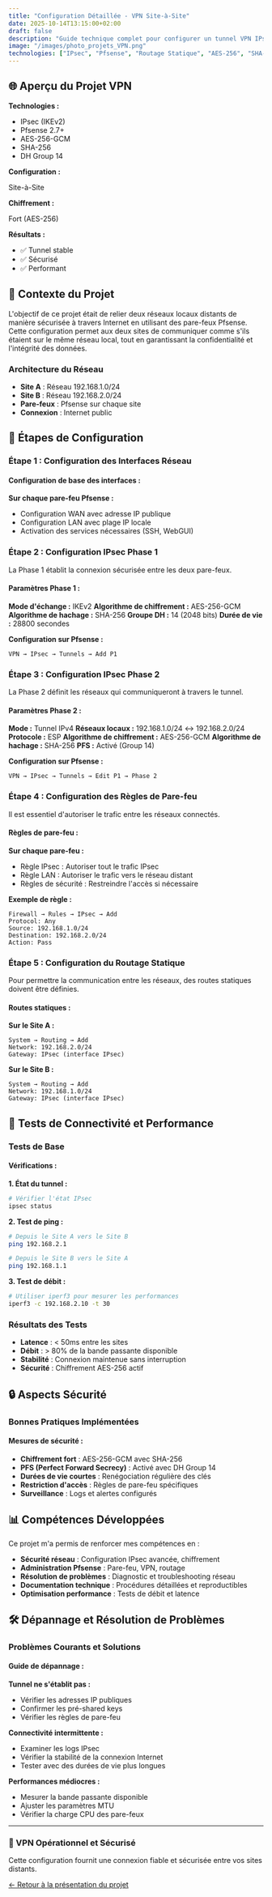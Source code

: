 ```yaml
---
title: "Configuration Détaillée - VPN Site-à-Site"
date: 2025-10-14T13:15:00+02:00
draft: false
description: "Guide technique complet pour configurer un tunnel VPN IPsec entre deux sites avec Pfsense"
image: "/images/photo_projets_VPN.png"
technologies: ["IPsec", "Pfsense", "Routage Statique", "AES-256", "SHA-256"]
---
```


<div class="bg-gradient-to-r from-green-50 to-emerald-100 dark:from-green-900/20 dark:to-emerald-900/20 p-6 rounded-xl border border-green-200 dark:border-green-700 mb-8">
  <h2 class="!text-2xl !mt-0 mb-4 text-green-700 dark:text-green-300">🌐 Aperçu du Projet VPN</h2>
  <div class="grid grid-cols-1 md:grid-cols-3 gap-4 text-sm">
    <div>
      <strong>Technologies :</strong>
      <ul class="!my-1">
        <li>IPsec (IKEv2)</li>
        <li>Pfsense 2.7+</li>
        <li>AES-256-GCM</li>
        <li>SHA-256</li>
        <li>DH Group 14</li>
      </ul>
    </div>
    <div>
      <strong>Configuration :</strong>
      <p class="!my-1">Site-à-Site</p>
      <strong>Chiffrement :</strong>
      <p class="!my-1">Fort (AES-256)</p>
    </div>
    <div>
      <strong>Résultats :</strong>
      <ul class="!my-1">
        <li>✅ Tunnel stable</li>
        <li>✅ Sécurisé</li>
        <li>✅ Performant</li>
      </ul>
    </div>
  </div>
</div>

## 🎯 Contexte du Projet

L'objectif de ce projet était de relier deux réseaux locaux distants de manière sécurisée à travers Internet en utilisant des pare-feux Pfsense. Cette configuration permet aux deux sites de communiquer comme s'ils étaient sur le même réseau local, tout en garantissant la confidentialité et l'intégrité des données.

### Architecture du Réseau
- **Site A** : Réseau 192.168.1.0/24
- **Site B** : Réseau 192.168.2.0/24
- **Pare-feux** : Pfsense sur chaque site
- **Connexion** : Internet public

## 🚀 Étapes de Configuration

### Étape 1 : Configuration des Interfaces Réseau

<div class="bg-gray-50 dark:bg-gray-800 p-4 rounded-lg my-4">
  <h4 class="!text-lg !mt-0 mb-2">Configuration de base des interfaces :</h4>

  **Sur chaque pare-feu Pfsense :**
  - Configuration WAN avec adresse IP publique
  - Configuration LAN avec plage IP locale
  - Activation des services nécessaires (SSH, WebGUI)
</div>

### Étape 2 : Configuration IPsec Phase 1

La Phase 1 établit la connexion sécurisée entre les deux pare-feux.

<div class="bg-blue-50 dark:bg-blue-900/20 p-4 rounded-lg my-4">
  <h4 class="!text-lg !mt-0 mb-2">Paramètres Phase 1 :</h4>

  **Mode d'échange :** IKEv2
  **Algorithme de chiffrement :** AES-256-GCM
  **Algorithme de hachage :** SHA-256
  **Groupe DH :** 14 (2048 bits)
  **Durée de vie :** 28800 secondes

  **Configuration sur Pfsense :**
  ```
  VPN → IPsec → Tunnels → Add P1
  ```
</div>

### Étape 3 : Configuration IPsec Phase 2

La Phase 2 définit les réseaux qui communiqueront à travers le tunnel.

<div class="bg-purple-50 dark:bg-purple-900/20 p-4 rounded-lg my-4">
  <h4 class="!text-lg !mt-0 mb-2">Paramètres Phase 2 :</h4>

  **Mode :** Tunnel IPv4
  **Réseaux locaux :** 192.168.1.0/24 ↔ 192.168.2.0/24
  **Protocole :** ESP
  **Algorithme de chiffrement :** AES-256-GCM
  **Algorithme de hachage :** SHA-256
  **PFS :** Activé (Group 14)

  **Configuration sur Pfsense :**
  ```
  VPN → IPsec → Tunnels → Edit P1 → Phase 2
  ```
</div>

### Étape 4 : Configuration des Règles de Pare-feu

Il est essentiel d'autoriser le trafic entre les réseaux connectés.

<div class="bg-orange-50 dark:bg-orange-900/20 p-4 rounded-lg my-4">
  <h4 class="!text-lg !mt-0 mb-2">Règles de pare-feu :</h4>

  **Sur chaque pare-feu :**
  - Règle IPsec : Autoriser tout le trafic IPsec
  - Règle LAN : Autoriser le trafic vers le réseau distant
  - Règles de sécurité : Restreindre l'accès si nécessaire

  **Exemple de règle :**
  ```
  Firewall → Rules → IPsec → Add
  Protocol: Any
  Source: 192.168.1.0/24
  Destination: 192.168.2.0/24
  Action: Pass
  ```
</div>

### Étape 5 : Configuration du Routage Statique

Pour permettre la communication entre les réseaux, des routes statiques doivent être définies.

<div class="bg-red-50 dark:bg-red-900/20 p-4 rounded-lg my-4">
  <h4 class="!text-lg !mt-0 mb-2">Routes statiques :</h4>

  **Sur le Site A :**
  ```
  System → Routing → Add
  Network: 192.168.2.0/24
  Gateway: IPsec (interface IPsec)
  ```

  **Sur le Site B :**
  ```
  System → Routing → Add
  Network: 192.168.1.0/24
  Gateway: IPsec (interface IPsec)
  ```
</div>

## 🧪 Tests de Connectivité et Performance

### Tests de Base

<div class="bg-green-50 dark:bg-green-900/20 p-4 rounded-lg my-4">
  <h4 class="!text-lg !mt-0 mb-2">Vérifications :</h4>

  **1. État du tunnel :**
  ```bash
  # Vérifier l'état IPsec
  ipsec status
  ```

  **2. Test de ping :**
  ```bash
  # Depuis le Site A vers le Site B
  ping 192.168.2.1

  # Depuis le Site B vers le Site A
  ping 192.168.1.1
  ```

  **3. Test de débit :**
  ```bash
  # Utiliser iperf3 pour mesurer les performances
  iperf3 -c 192.168.2.10 -t 30
  ```
</div>

### Résultats des Tests

- **Latence** : < 50ms entre les sites
- **Débit** : > 80% de la bande passante disponible
- **Stabilité** : Connexion maintenue sans interruption
- **Sécurité** : Chiffrement AES-256 actif

## 🔒 Aspects Sécurité

### Bonnes Pratiques Implémentées

<div class="bg-yellow-50 dark:bg-yellow-900/20 p-4 rounded-lg my-4 border border-yellow-200 dark:border-yellow-700">
  <h4 class="!text-lg !mt-0 mb-2 text-yellow-700 dark:text-yellow-300">Mesures de sécurité :</h4>

  - **Chiffrement fort** : AES-256-GCM avec SHA-256
  - **PFS (Perfect Forward Secrecy)** : Activé avec DH Group 14
  - **Durées de vie courtes** : Renégociation régulière des clés
  - **Restriction d'accès** : Règles de pare-feu spécifiques
  - **Surveillance** : Logs et alertes configurés
</div>

## 📊 Compétences Développées

Ce projet m'a permis de renforcer mes compétences en :

- **Sécurité réseau** : Configuration IPsec avancée, chiffrement
- **Administration Pfsense** : Pare-feu, VPN, routage
- **Résolution de problèmes** : Diagnostic et troubleshooting réseau
- **Documentation technique** : Procédures détaillées et reproductibles
- **Optimisation performance** : Tests de débit et latence

## 🛠️ Dépannage et Résolution de Problèmes

### Problèmes Courants et Solutions

<div class="bg-gray-100 dark:bg-gray-700 p-4 rounded-lg my-4">
  <h4 class="!text-lg !mt-0 mb-2">Guide de dépannage :</h4>

  **Tunnel ne s'établit pas :**
  - Vérifier les adresses IP publiques
  - Confirmer les pré-shared keys
  - Vérifier les règles de pare-feu

  **Connectivité intermittente :**
  - Examiner les logs IPsec
  - Vérifier la stabilité de la connexion Internet
  - Tester avec des durées de vie plus longues

  **Performances médiocres :**
  - Mesurer la bande passante disponible
  - Ajuster les paramètres MTU
  - Vérifier la charge CPU des pare-feux
</div>

---

<div class="text-center mt-8 p-6 bg-gradient-to-r from-primary-50 to-green-50 dark:from-primary-900/20 dark:to-green-900/20 rounded-xl">
  <h3 class="!text-xl !mt-0 mb-4">🔐 VPN Opérationnel et Sécurisé</h3>
  <p class="!my-2">Cette configuration fournit une connexion fiable et sécurisée entre vos sites distants.</p>
  <a href="/projets/mise-en-place-vpn/" class="px-6 py-3 rounded-lg bg-primary-500 text-white font-semibold hover:bg-primary-600 transition-colors inline-block mt-4">
    ← Retour à la présentation du projet
  </a>
</div>
